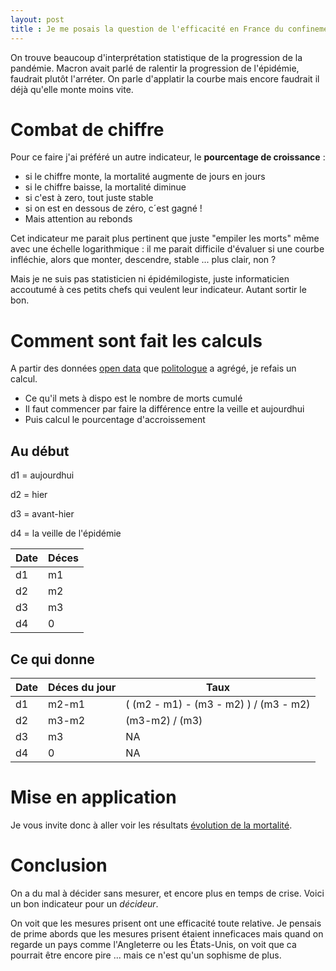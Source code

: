 ```yaml
---
layout: post
title : Je me posais la question de l'efficacité en France du confinement
---
```


On trouve beaucoup d'interprétation statistique de la progression de la pandémie.
Macron avait parlé de ralentir la progression de l'épidémie, faudrait plutôt l'arréter.
On parle d'applatir la courbe mais encore faudrait il déjà qu'elle monte moins vite.

# Combat de chiffre

Pour ce faire j'ai préféré un autre indicateur, le **pourcentage de croissance** :
 - si le chiffre monte, la mortalité augmente de jours en jours
 - si le chiffre baisse, la mortalité diminue
 - si c'est à zero, tout juste stable
 - si on est en dessous de zéro, c´est gagné !
 - Mais attention au rebonds
 
 Cet indicateur me parait plus pertinent que juste "empiler les morts" même avec une échelle logarithmique : 
 il me parait difficile d'évaluer si une courbe infléchie, alors que monter, descendre, stable ... plus clair, non ?
 
 Mais je ne suis pas statisticien ni épidémilogiste, juste informaticien accoutumé à ces petits chefs qui veulent leur indicateur. Autant sortir le bon. 
 
# Comment sont fait les calculs

A partir des données [open data](https://www.data.gouv.fr/fr/datasets/coronavirus-covid19-evolution-par-pays-et-dans-le-monde-maj-quotidienne/#_) 
que [politologue](https://politogue.com) a agrégé, je refais un calcul. 
 - Ce qu'il mets à dispo est le nombre de morts cumulé
 - Il faut commencer par faire la différence entre la veille et aujourdhui
 - Puis calcul le pourcentage d'accroissement
 
 ## Au début
 
 d1 = aujourdhui
 
 d2 = hier
 
 d3 = avant-hier
 
 d4 = la veille de l'épidémie
 
 | Date | Déces |
 | ---- | ------| 
 | d1   | m1    | 
 | d2   | m2    | 
 | d3   | m3    | 
 | d4   | 0    | 

## Ce qui donne
 | Date | Déces du jour | Taux | 
 | ---- | ------| --- | 
 | d1   | m2-m1 | ( (m2 - m1) - (m3 - m2) ) / (m3 - m2) |
 | d2   | m3-m2 | (m3-m2) / (m3) | 
 | d3   | m3    | NA | 
 | d4   | 0    | NA | 

# Mise en application

Je vous invite donc à aller voir les résultats [évolution de la mortalité](/covid).

# Conclusion

On a du mal à décider sans mesurer, et encore plus en temps de crise. Voici un bon indicateur pour un _décideur_.

On voit que les mesures prisent ont une efficacité toute relative. Je pensais de prime abords que les mesures prisent étaient inneficaces 
mais quand on regarde un pays comme l'Angleterre ou les États-Unis, on voit que ca pourrait être encore pire ... mais ce n'est qu'un sophisme de plus.